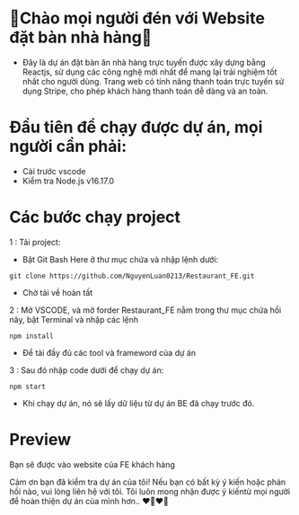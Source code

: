 # 💖Chào mọi người đén với Website đặt bàn nhà hàng💖
- Đây là dự án đặt bàn ăn nhà hàng trực tuyến được xây dựng bằng Reactjs, sử dụng các công nghệ mới nhất để mang lại trải nghiệm tốt nhất cho người dùng. Trang web có tính năng thanh toán trực tuyến sử dụng Stripe, cho phép khách hàng thanh toán dễ dàng và an toàn.

# Đầu tiên để chạy được dự án, mọi người cần phải:
- Cài trước vscode
- Kiểm tra Node.js v16.17.0

# Các bước chạy project
1 : Tải project:

- Bật Git Bash Here ở thư mục chứa và nhập lệnh dưới:
```
git clone https://github.com/NguyenLuan0213/Restaurant_FE.git
```
- Chờ tải về hoàn tất

2 : Mở VSCODE, và mở forder Restaurant_FE nằm trong thư mục chứa hồi nãy, bật Terminal và nhập các lệnh  
```
npm install 
```
- Để tải đầy đủ các tool và frameword của dự án

3 : Sau đó nhập code dưới để chạy dự án:
```
npm start
```

- Khi chạy dự án, nó sẽ lấy dữ liệu từ dự án BE đã chạy trước đó.

# Preview

Bạn sẽ được vào website của FE khách hàng

Cảm ơn bạn đã kiểm tra dự án của tôi! Nếu bạn có bất kỳ ý kiến ​​​​hoặc phản hồi nào, vui lòng liên hệ với tôi. Tôi luôn mong nhận được ý kiến ​​từ mọi người để hoàn thiện dự án của mình hơn.. ❤️‍🔥❤️‍🔥




